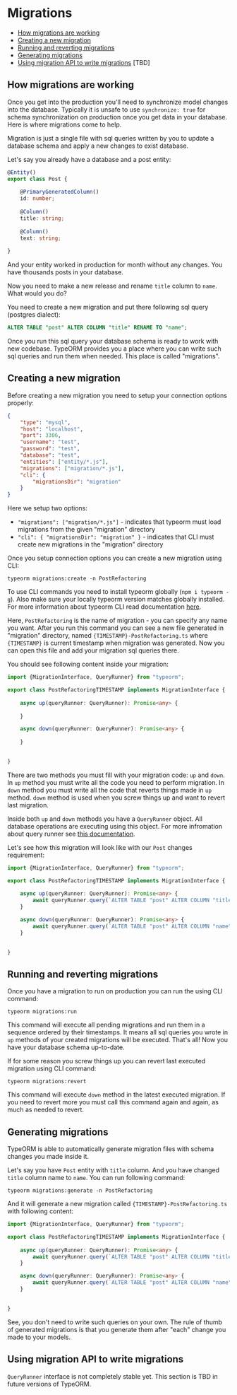 # Migrations

* [How migrations are working](#how-migrations-are-working)
* [Creating a new migration](#creating-a-new-migration)
* [Running and reverting migrations](#running-and-reverting-migrations)
* [Generating migrations](#generating-migrations)
* [Using migration API to write migrations](#using-migration-api-to-write-migrations) [TBD]

## How migrations are working

Once you get into the production you'll need to synchronize model changes into the database.
Typically it is unsafe to use `synchronize: true` for schema synchronization on production once
you get data in your database. Here is where migrations come to help.

Migration is just a single file with sql queries written by you to update a database schema
and apply a new changes to exist database.

Let's say you already have a database and a post entity:

```typescript
@Entity()
export class Post {
    
    @PrimaryGeneratedColumn()
    id: number;
    
    @Column()
    title: string;
    
    @Column()
    text: string;
    
}
```

And your entity worked in production for month without any changes.
You have thousands posts in your database.

Now you need to make a new release and rename `title` column to `name`.
What would you do? 

You need to create a new migration and put there following sql query (postgres dialect):

```sql
ALTER TABLE "post" ALTER COLUMN "title" RENAME TO "name";
```

Once you run this sql query your database schema is ready to work with new codebase.
TypeORM provides you a place where you can write such sql queries and run them when needed.
This place is called "migrations".

## Creating a new migration

Before creating a new migration you need to setup your connection options properly:

```json
{
    "type": "mysql",
    "host": "localhost",
    "port": 3306,
    "username": "test",
    "password": "test",
    "database": "test",
    "entities": ["entity/*.js"],
    "migrations": ["migration/*.js"],
    "cli": {
        "migrationsDir": "migration"
    }
}
```

Here we setup two options:

* `"migrations": ["migration/*.js"]` - indicates that typeorm must load migrations from the given "migration" directory
* `"cli": { "migrationsDir": "migration" }` - indicates that CLI must create new migrations in the "migration" directory

Once you setup connection options you can create a new migration using CLI:

```
typeorm migrations:create -n PostRefactoring
```

To use CLI commands you need to install typeorm globally (`npm i typeorm -g`).
Also make sure your locally typeorm version matches globally installed.
For more information about typeorm CLI read documentation [here](./using-cli.md).

Here, `PostRefactoring` is the name of migration - you can specify any name you want.
After you run this command you can see a new file generated in "migration" directory, 
named `{TIMESTAMP}-PostRefactoring.ts` where `{TIMESTAMP}` is current timestamp when migration was generated.
Now you can open this file and add your migration sql queries there.

You should see following content inside your migration:

```typescript
import {MigrationInterface, QueryRunner} from "typeorm";

export class PostRefactoringTIMESTAMP implements MigrationInterface {
    
    async up(queryRunner: QueryRunner): Promise<any> {
        
    }

    async down(queryRunner: QueryRunner): Promise<any> { 
        
    }

    
}
```

There are two methods you must fill with your migration code: `up` and `down`.
In `up` method you must write all the code you need to perform migration.
In `down` method you must write all the code that reverts things made in `up` method.
`down` method is used when you screw things up and want to revert last migration.

Inside both `up` and `down` methods you have a `QueryRunner` object.
All database operations are executing using this object.
For more infromation about query runner see [this documentation](./query-runner.md).

Let's see how this migration will look like with our `Post` changes requirement:

```typescript
import {MigrationInterface, QueryRunner} from "typeorm";

export class PostRefactoringTIMESTAMP implements MigrationInterface {
    
    async up(queryRunner: QueryRunner): Promise<any> {
        await queryRunner.query(`ALTER TABLE "post" ALTER COLUMN "title" RENAME TO "name"`);
    }

    async down(queryRunner: QueryRunner): Promise<any> { 
        await queryRunner.query(`ALTER TABLE "post" ALTER COLUMN "name" RENAME TO "title"`); // reverts things made in "up" method
    }

    
}
```

## Running and reverting migrations

Once you have a migration to run on production you can run the using CLI command:

```
typeorm migrations:run
```

This command will execute all pending migrations and run them in a sequence ordered by their timestamps.
It means all sql queries you wrote in `up` methods of your created migrations will be executed.
That's all! Now you have your database schema up-to-date.

If for some reason you screw things up you can revert last executed migration using CLI command:

```
typeorm migrations:revert
```

This command will execute `down` method in the latest executed migration. 
If you need to revert more you must call this command again and again, as much as needed to revert. 

## Generating migrations

TypeORM is able to automatically generate migration files with schema changes you made inside it.

Let's say you have `Post` entity with `title` column. And you have changed `title` column name to `name`.
You can run following command:

```
typeorm migrations:generate -n PostRefactoring
```

And it will generate a new migration called `{TIMESTAMP}-PostRefactoring.ts` with following content:

```typescript
import {MigrationInterface, QueryRunner} from "typeorm";

export class PostRefactoringTIMESTAMP implements MigrationInterface {
    
    async up(queryRunner: QueryRunner): Promise<any> {
        await queryRunner.query(`ALTER TABLE "post" ALTER COLUMN "title" RENAME TO "name"`);
    }

    async down(queryRunner: QueryRunner): Promise<any> { 
        await queryRunner.query(`ALTER TABLE "post" ALTER COLUMN "name" RENAME TO "title"`);
    }

    
}
```

See, you don't need to write such queries on your own. 
The rule of thumb of generated migrations is that you generate them after "each" change you made to your models.

## Using migration API to write migrations

`QueryRunner` interface is not completely stable yet. 
This section is TBD in future versions of TypeORM.